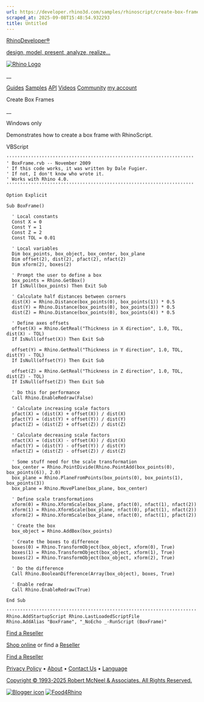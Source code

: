 ```yaml
---
url: https://developer.rhino3d.com/samples/rhinoscript/create-box-frames/
scraped_at: 2025-09-08T15:48:54.932293
title: Untitled
---
```


[RhinoDeveloper®](/)

[design, model, present, analyze, realize...](/)

[![Rhino Logo](https://developer.rhino3d.com/images/rhinodevlogo.png)](/)

__

[Guides](https://developer.rhino3d.com/guides)
[Samples](https://developer.rhino3d.com/samples)
[API](https://developer.rhino3d.com/api)
[Videos](https://developer.rhino3d.com/videos)
[Community](https://discourse.mcneel.com/c/rhino-developer) [my account
](https://www.rhino3d.com/my-account/ "Manage your account, licenses, and
teams")

Create Box Frames

__

Windows only

Demonstrates how to create a box frame with RhinoScript.

VBScript

    
    
    '''''''''''''''''''''''''''''''''''''''''''''''''''''''''''''''''''''
    ' BoxFrame.rvb -- November 2009
    ' If this code works, it was written by Dale Fugier.
    ' If not, I don't know who wrote it.
    ' Works with Rhino 4.0.
    '''''''''''''''''''''''''''''''''''''''''''''''''''''''''''''''''''''
    
    Option Explicit
    
    Sub BoxFrame()
    
      ' Local constants
      Const X = 0
      Const Y = 1
      Const Z = 2
      Const TOL = 0.01
    
      ' Local variables
      Dim box_points, box_object, box_center, box_plane
      Dim offset(2), dist(2), pfact(2), nfact(2)
      Dim xform(2), boxes(2)
    
      ' Prompt the user to define a box    
      box_points = Rhino.GetBox()
      If IsNull(box_points) Then Exit Sub
    
      ' Calculate half distances between corners    
      dist(X) = Rhino.Distance(box_points(0), box_points(1)) * 0.5
      dist(Y) = Rhino.Distance(box_points(0), box_points(3)) * 0.5
      dist(Z) = Rhino.Distance(box_points(0), box_points(4)) * 0.5
    
      ' Define axes offsets
      offset(X) = Rhino.GetReal("Thickness in X direction", 1.0, TOL, dist(X) - TOL)
      If IsNull(offset(X)) Then Exit Sub
    
      offset(Y) = Rhino.GetReal("Thickness in Y direction", 1.0, TOL, dist(Y) - TOL)
      If IsNull(offset(Y)) Then Exit Sub
    
      offset(Z) = Rhino.GetReal("Thickness in Z direction", 1.0, TOL, dist(Z) - TOL)
      If IsNull(offset(Z)) Then Exit Sub
    
      ' Do this for performance
      Call Rhino.EnableRedraw(False)    
    
      ' Calculate increasing scale factors
      pfact(X) = (dist(X) + offset(X)) / dist(X)
      pfact(Y) = (dist(Y) + offset(Y)) / dist(Y)
      pfact(Z) = (dist(Z) + offset(Z)) / dist(Z)
    
      ' Calculate decreasing scale factors
      nfact(X) = (dist(X) - offset(X)) / dist(X)
      nfact(Y) = (dist(Y) - offset(Y)) / dist(Y)
      nfact(Z) = (dist(Z) - offset(Z)) / dist(Z)
    
      ' Some stuff need for the scale transformation
      box_center = Rhino.PointDivide(Rhino.PointAdd(box_points(0), box_points(6)), 2.0)
      box_plane = Rhino.PlaneFromPoints(box_points(0), box_points(1), box_points(3))
      box_plane = Rhino.MovePlane(box_plane, box_center)
    
      ' Define scale transformations
      xform(0) = Rhino.XformScale(box_plane, pfact(0), nfact(1), nfact(2))
      xform(1) = Rhino.XformScale(box_plane, nfact(0), pfact(1), nfact(2))
      xform(2) = Rhino.XformScale(box_plane, nfact(0), nfact(1), pfact(2))
    
      ' Create the box
      box_object = Rhino.AddBox(box_points)
    
      ' Create the boxes to difference
      boxes(0) = Rhino.TransformObject(box_object, xform(0), True)
      boxes(1) = Rhino.TransformObject(box_object, xform(1), True)
      boxes(2) = Rhino.TransformObject(box_object, xform(2), True)
    
      ' Do the difference
      Call Rhino.BooleanDifference(Array(box_object), boxes, True)
    
      ' Enable redraw
      Call Rhino.EnableRedraw(True)    
    
    End Sub
    
    '''''''''''''''''''''''''''''''''''''''''''''''''''''''''''''''''''''''''''''
    Rhino.AddStartupScript Rhino.LastLoadedScriptFile
    Rhino.AddAlias "BoxFrame", "_NoEcho _-RunScript (BoxFrame)"
    

  

[Find a Reseller](https://www.rhino3d.com/sales)

[Shop online](https://www.rhino3d.com/store) or find a
[Reseller](https://www.rhino3d.com/sales)

[Find a Reseller](https://www.rhino3d.com/sales)

[Privacy Policy](https://www.rhino3d.com/privacy) •
[About](https://www.rhino3d.com/mcneel/about) • [Contact
Us](https://www.rhino3d.com/mcneel/contact) • [
Language](https://www.rhino3d.com/language "Change to a different region or
language")

[Copyright © 1993-2025 Robert McNeel & Associates. All Rights
Reserved.](https://www.rhino3d.com/mcneel/about)

[](https://www.facebook.com/McNeelRhinoceros/)
[](https://twitter.com/bobmcneel) [](https://www.linkedin.com/groups/75313/)
[](https://www.youtube.com/user/RhinoGuide/videos) [](https://vimeo.com/rhino)
[![Blogger
icon](https://developer.rhino3d.com/images/blogger.svg)](http://blog.rhino3d.com/)
[![Food4Rhino](https://developer.rhino3d.com/images/f4r_icon_01.svg)](https://www.food4rhino.com)

